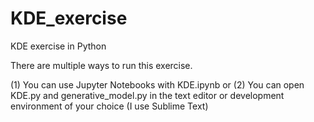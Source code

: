 # KDE_exercise
KDE exercise in Python

There are multiple ways to run this exercise. 

(1) You can use Jupyter Notebooks with KDE.ipynb 
or
(2) You can open KDE.py and generative_model.py in the text editor or development environment of your choice (I use Sublime Text) 